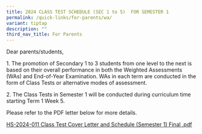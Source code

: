 ```yaml
---
title: 2024 CLASS TEST SCHEDULE (SEC 1 to 5)  FOR SEMESTER 1
permalink: /quick-links/for-parents/wa/
variant: tiptap
description: ""
third_nav_title: For Parents
---
```

<p>Dear parents/students,</p><p>1. The promotion of Secondary 1 to 3 students from one level to the next is based on their overall performance in both the Weighted Assessments (WAs) and End-of-Year Examination. WAs in each term are conducted in the form of Class Tests or alternative modes of assessment.</p><p>2. The Class Tests in Semester 1 will be conducted during curriculum time starting Term 1 Week 5.</p><p>Please refer to the PDF letter below for more details.</p><p></p><p><a href="/files/Parents/HS_2024_011_Class_Test_Cover_Letter_and_Schedule__Semester_1__Final.pdf" rel="noopener noreferrer nofollow" target="_blank">HS-2024-011 Class Test Cover Letter and Schedule (Semester 1) Final .pdf</a></p>
